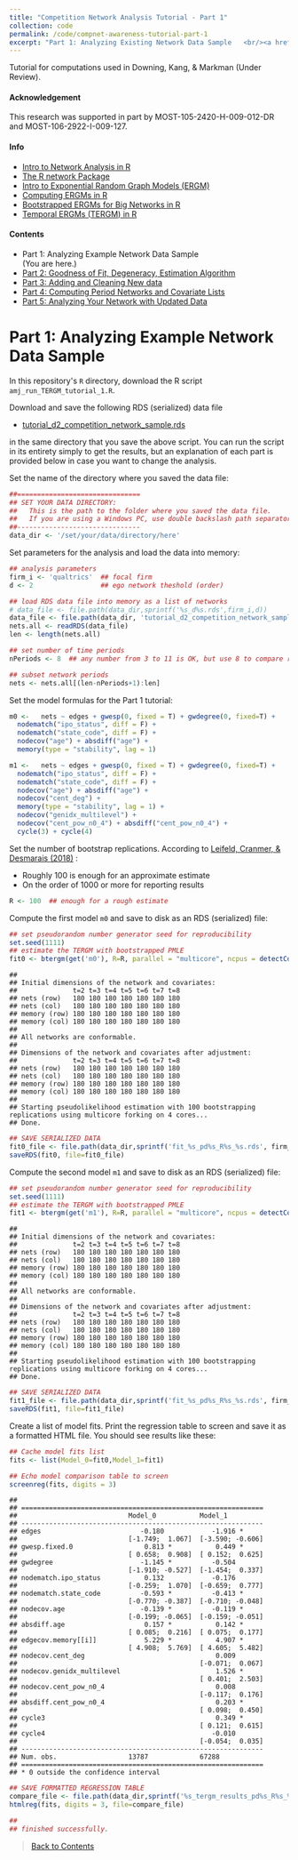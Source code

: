 ```yaml
---
title: "Competition Network Analysis Tutorial - Part 1"
collection: code
permalink: /code/compnet-awareness-tutorial-part-1
excerpt: "Part 1: Analyzing Existing Network Data Sample   <br/><a href='/code/compnet-awareness-tutorial-part-1'><img src='/data/compnet-awareness-tutorial-part-1-thumbnail.png' style='max-height:150px; border:1px solid #d3d3d3'></a>"
---
```


Tutorial for computations used in Downing, Kang, & Markman (Under Review).

#### Acknowledgement
This research was supported in part by MOST-105-2420-H-009-012-DR and  MOST-106-2922-I-009-127.

#### Info 
- [Intro to Network Analysis in R](https://statnet.org/trac/raw-attachment/wiki/Resources/introToSNAinR_sunbelt_2012_tutorial.pdf  "link")    
- [The R network Package](https://www.jstatsoft.org/index.php/jss/article/view/v024i02/v24i02.pdf  "download")    
- [Intro to Exponential Random Graph Models (ERGM)](http://ranger.uta.edu/~chqding/cse5301/classPapers/ExponentialRandomGraph.pdf  "link")    
- [Computing ERGMs in R](https://www.jstatsoft.org/index.php/jss/article/view/v024i03/v24i03.pdf  "download")
- [Bootstrapped ERGMs for Big Networks in R](https://arxiv.org/pdf/1708.02598.pdf  "link")
- [Temporal ERGMs (TERGM) in R](https://www.jstatsoft.org/index.php/jss/article/view/v083i06/v83i06.pdf "download")

#### Contents
- Part 1: Analyzing Example Network Data Sample <br>(You are here.)
- [Part 2: Goodness of Fit, Degeneracy, Estimation Algorithm](/code/compnet-awareness-tutorial-part-2  "Part 2")
- [Part 3: Adding and Cleaning New data](/code/compnet-awareness-tutorial-part-3  "Part 3")
- [Part 4: Computing Period Networks and Covariate Lists](/code/compnet-awareness-tutorial-part-4  "Part 4")
- [Part 5: Analyzing Your Network with Updated Data](/code/compnet-awareness-tutorial-part-5  "Part 5")


# Part 1: Analyzing Example Network Data Sample

In this repository's `R` directory, download the R script `amj_run_TERGM_tutorial_1.R`. 

Download and save the following RDS (serialized) data file     
- [tutorial_d2_competition_network_sample.rds](https://drive.google.com/file/d/1DcpV0tomKyeY4BUsWcBZ1WSOIYOxPYMG/view?usp=sharing "Example Competition Network Sample")

in the same directory that you save the above script. You can run the script in its entirety simply to get the results, but an explanation of each part is provided below in case you want to change the analysis. 

Set the name of the directory where you saved the data file:

```r
##===============================
## SET YOUR DATA DIRECTORY:
##   This is the path to the folder where you saved the data file.
##   If you are using a Windows PC, use double backslash path separators "..\\dir\\subdir\\.."
##-------------------------------
data_dir <- '/set/your/data/directory/here'
```

Set parameters for the analysis and load the data into memory:

```r
## analysis parameters
firm_i <- 'qualtrics'  ## focal firm
d <- 2                 ## ego network theshold (order)

## load RDS data file into memory as a list of networks
# data_file <- file.path(data_dir,sprintf('%s_d%s.rds',firm_i,d))
data_file <- file.path(data_dir, 'tutorial_d2_competition_network_sample.rds')
nets.all <- readRDS(data_file)
len <- length(nets.all)

## set number of time periods
nPeriods <- 8  ## any number from 3 to 11 is OK, but use 8 to compare results with example

## subset network periods
nets <- nets.all[(len-nPeriods+1):len]
```

Set the model formulas for the Part 1 tutorial:

```r
m0 <-   nets ~ edges + gwesp(0, fixed = T) + gwdegree(0, fixed=T) + 
  nodematch("ipo_status", diff = F) + 
  nodematch("state_code", diff = F) + 
  nodecov("age") + absdiff("age") + 
  memory(type = "stability", lag = 1)

m1 <-   nets ~ edges + gwesp(0, fixed = T) + gwdegree(0, fixed=T) + 
  nodematch("ipo_status", diff = F) + 
  nodematch("state_code", diff = F) + 
  nodecov("age") + absdiff("age") + 
  nodecov("cent_deg") +
  memory(type = "stability", lag = 1) + 
  nodecov("genidx_multilevel") + 
  nodecov("cent_pow_n0_4") + absdiff("cent_pow_n0_4") + 
  cycle(3) + cycle(4) 
```

Set the number of bootstrap replications. According to [Leifeld, Cranmer, & Desmarais (2018)](https://www.jstatsoft.org/article/view/v083i06 "Temporal Exponential Random Graph Models with btergm") :
- Roughly 100 is enough for an approximate estimate
- On the order of 1000 or more for reporting results


```r
R <- 100  ## enough for a rough estimate
```

Compute the first model `m0` and save to disk as an RDS (serialized) file:

```r
## set pseudorandom number generator seed for reproducibility
set.seed(1111)
## estimate the TERGM with bootstrapped PMLE
fit0 <- btergm(get('m0'), R=R, parallel = "multicore", ncpus = detectCores())
```

```
## 
## Initial dimensions of the network and covariates:
##              t=2 t=3 t=4 t=5 t=6 t=7 t=8
## nets (row)   180 180 180 180 180 180 180
## nets (col)   180 180 180 180 180 180 180
## memory (row) 180 180 180 180 180 180 180
## memory (col) 180 180 180 180 180 180 180
## 
## All networks are conformable.
## 
## Dimensions of the network and covariates after adjustment:
##              t=2 t=3 t=4 t=5 t=6 t=7 t=8
## nets (row)   180 180 180 180 180 180 180
## nets (col)   180 180 180 180 180 180 180
## memory (row) 180 180 180 180 180 180 180
## memory (col) 180 180 180 180 180 180 180
## 
## Starting pseudolikelihood estimation with 100 bootstrapping replications using multicore forking on 4 cores...
## Done.
```

```r
## SAVE SERIALIZED DATA
fit0_file <- file.path(data_dir,sprintf('fit_%s_pd%s_R%s_%s.rds', firm_i, nPeriods, R, 'm0'))
saveRDS(fit0, file=fit0_file)
```

Compute the second model `m1` and save to disk as an RDS (serialized) file:

```r
## set pseudorandom number generator seed for reproducibility
set.seed(1111)
## estimate the TERGM with bootstrapped PMLE
fit1 <- btergm(get('m1'), R=R, parallel = "multicore", ncpus = detectCores())  
```

```
## 
## Initial dimensions of the network and covariates:
##              t=2 t=3 t=4 t=5 t=6 t=7 t=8
## nets (row)   180 180 180 180 180 180 180
## nets (col)   180 180 180 180 180 180 180
## memory (row) 180 180 180 180 180 180 180
## memory (col) 180 180 180 180 180 180 180
## 
## All networks are conformable.
## 
## Dimensions of the network and covariates after adjustment:
##              t=2 t=3 t=4 t=5 t=6 t=7 t=8
## nets (row)   180 180 180 180 180 180 180
## nets (col)   180 180 180 180 180 180 180
## memory (row) 180 180 180 180 180 180 180
## memory (col) 180 180 180 180 180 180 180
## 
## Starting pseudolikelihood estimation with 100 bootstrapping replications using multicore forking on 4 cores...
## Done.
```

```r
## SAVE SERIALIZED DATA
fit1_file <- file.path(data_dir,sprintf('fit_%s_pd%s_R%s_%s.rds', firm_i, nPeriods, R, 'm1'))
saveRDS(fit1, file=fit1_file)
```

Create a list of model fits. Print the regression table to screen and save it as a formatted HTML file.
You should see results like these:


```r
## Cache model fits list
fits <- list(Model_0=fit0,Model_1=fit1)

## Echo model comparison table to screen
screenreg(fits, digits = 3)
```

```
## 
## =============================================================
##                            Model_0           Model_1         
## -------------------------------------------------------------
## edges                         -0.180            -1.916 *     
##                            [-1.749;  1.067]  [-3.590; -0.606]
## gwesp.fixed.0                  0.813 *           0.449 *     
##                            [ 0.658;  0.908]  [ 0.152;  0.625]
## gwdegree                      -1.145 *          -0.504       
##                            [-1.910; -0.527]  [-1.454;  0.337]
## nodematch.ipo_status           0.132            -0.176       
##                            [-0.259;  1.070]  [-0.659;  0.777]
## nodematch.state_code          -0.593 *          -0.413 *     
##                            [-0.770; -0.387]  [-0.710; -0.048]
## nodecov.age                   -0.139 *          -0.119 *     
##                            [-0.199; -0.065]  [-0.159; -0.051]
## absdiff.age                    0.157 *           0.142 *     
##                            [ 0.085;  0.216]  [ 0.075;  0.177]
## edgecov.memory[[i]]            5.229 *           4.907 *     
##                            [ 4.908;  5.769]  [ 4.605;  5.482]
## nodecov.cent_deg                                 0.009       
##                                              [-0.071;  0.067]
## nodecov.genidx_multilevel                        1.526 *     
##                                              [ 0.401;  2.503]
## nodecov.cent_pow_n0_4                            0.008       
##                                              [-0.117;  0.176]
## absdiff.cent_pow_n0_4                            0.203 *     
##                                              [ 0.098;  0.450]
## cycle3                                           0.349 *     
##                                              [ 0.121;  0.615]
## cycle4                                          -0.010       
##                                              [-0.054;  0.035]
## -------------------------------------------------------------
## Num. obs.                  13787             67288           
## =============================================================
## * 0 outside the confidence interval
```

```r
## SAVE FORMATTED REGRESSION TABLE
compare_file <- file.path(data_dir,sprintf('%s_tergm_results_pd%s_R%s_%s.html', firm_i, nPeriods, R, 'm0-m1'))
htmlreg(fits, digits = 3, file=compare_file)

## 
## finished successfully.
```

> [Back to Contents](#contents  "Back")
